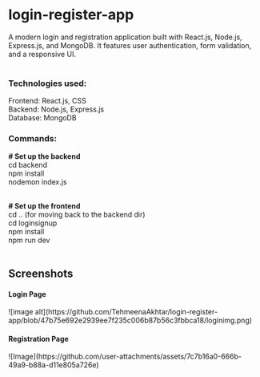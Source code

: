 ﻿# login-register-app
A modern login and registration application built with React.js, Node.js, Express.js, and MongoDB. It features user authentication, form validation, and a responsive UI.<br><br>
    <h3>Technologies used:</h3> 
    Frontend: React.js, CSS<br>
    Backend: Node.js, Express.js<br>
    Database: MongoDB<br>

<h3> Commands: </h3>
   <strong># Set up the backend</strong><br>
   cd backend<br>
   npm install<br>
   nodemon index.js<br><br>

  <strong># Set up the frontend</strong><br>
  cd ..  (for moving back to the backend dir)<br>
  cd loginsignup<br>
  npm install<br>
  npm run dev<br><br>

## Screenshots

<h4>Login Page</h4>
![image alt](https://github.com/TehmeenaAkhtar/login-register-app/blob/47b75e692e2939ee7f235c006b87b56c3fbbca18/loginimg.png)

<h4>Registration Page</h4> 
![Image](https://github.com/user-attachments/assets/7c7b16a0-666b-49a9-b88a-d11e805a726e)
